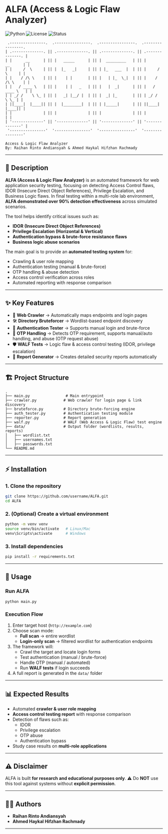 # ALFA (Access & Logic Flaw Analyzer)

![Python](https://img.shields.io/badge/Python-3.8%2B-blue)
![License](https://img.shields.io/badge/License-MIT-green)
![Status](https://img.shields.io/badge/Status-Beta-orange)

```
 .----------------.  .----------------.  .----------------.  .----------------. 
| .--------------. || .--------------. || .--------------. || .--------------. |
| |      __      | || |   _____      | || |  _________   | || |      __      | |
| |     /  \     | || |  |_   _|     | || | |_   ___  |  | || |     /  \     | |
| |    / /\ \    | || |    | |       | || |   | |_  \_|  | || |    / /\ \    | |
| |   / ____ \   | || |    | |   _   | || |   |  _|      | || |   / ____ \   | |
| | _/ /    \ \_ | || |   _| |__/ |  | || |  _| |_       | || | _/ /    \ \_ | |
| ||____|  |____|| || |  |________|  | || | |_____|      | || ||____|  |____|| |
| |              | || |              | || |              | || |              | |
| '--------------' || '--------------' || '--------------' || '--------------' |
 '----------------'  '----------------'  '----------------'  '----------------' 
                                
Access & Logic Flaw Analyzer
By: Raihan Rinto Andiansyah & Ahmed Haykal Hifzhan Rachmady
```

---

## 📌 Description

**ALFA (Access & Logic Flaw Analyzer)** is an automated framework for web application security testing, focusing on detecting Access Control flaws, IDOR (Insecure Direct Object References), Privilege Escalation, and Business Logic flaws. In final testing within a multi-role lab environment, **ALFA demonstrated over 90% detection effectiveness** across simulated scenarios.

The tool helps identify critical issues such as:

* **IDOR (Insecure Direct Object References)**
* **Privilege Escalation (Horizontal & Vertical)**
* **Authentication bypass & brute-force resistance flaws**
* **Business logic abuse scenarios**

The main goal is to provide an **automated testing system** for:

* Crawling & user role mapping
* Authentication testing (manual & brute-force)
* OTP handling & abuse detection
* Access control verification across roles
* Automated reporting with response comparison

---

## ✨ Key Features

* 🔎 **Web Crawler** → Automatically maps endpoints and login pages
* 🛠 **Directory Bruteforcer** → Wordlist-based endpoint discovery
* 🔑 **Authentication Tester** → Supports manual login and brute-force
* 📲 **OTP Handling** → Detects OTP requirement, supports manual/auto handling, and abuse (OTP request abuse)
* 🛡 **WALF Tests** → Logic flaw & access control testing (IDOR, privilege escalation)
* 📑 **Report Generator** → Creates detailed security reports automatically

---

## 🏗 Project Structure

```
.
├── main.py                # Main entrypoint
├── crawler.py            # Web crawler for login page & link discovery
├── bruteforce.py         # Directory brute-forcing engine
├── auth_tester.py        # Authentication testing module
├── reporter.py           # Report generation
├── walf.py               # WALF (Web Access & Logic Flaw) test engine
├── data/                 # Output folder (wordlists, results, reports)
│   ├── wordlist.txt
│   ├── usernames.txt
│   ├── passwords.txt
└── README.md
```

---

## ⚡ Installation

### 1. Clone the repository

```bash
git clone https://github.com/username/ALFA.git
cd ALFA
```

### 2. (Optional) Create a virtual environment

```bash
python -m venv venv
source venv/bin/activate   # Linux/Mac
venv\Scripts\activate      # Windows
```

### 3. Install dependencies

```bash
pip install -r requirements.txt
```

---

## 🚀 Usage

### Run ALFA

```bash
python main.py
```

### Execution Flow

1. Enter target host (`http://example.com`)
2. Choose scan mode:
   * **Full scan** → entire wordlist
   * **Login-only scan** → filtered wordlist for authentication endpoints
3. The framework will:
   * Crawl the target and locate login forms
   * Test authentication (manual / brute-force)
   * Handle OTP (manual / automated)
   * Run **WALF tests** if login succeeds
4. A full report is generated in the `data/` folder

---

## 📊 Expected Results

* Automated **crawler & user role mapping**
* **Access control testing report** with response comparison
* Detection of flaws such as:
  * IDOR
  * Privilege escalation
  * OTP abuse
  * Authentication bypass
* Study case results on **multi-role applications**

---

## ⚠️ Disclaimer

ALFA is built **for research and educational purposes only**.
⚠️ Do **NOT** use this tool against systems without **explicit permission**.

---

## 👨‍💻 Authors

* **Raihan Rinto Andiansyah**
* **Ahmed Haykal Hifzhan Rachmady**

---
